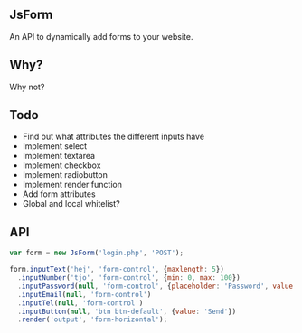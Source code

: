 ## JsForm
An API to dynamically add forms to your website.

## Why?
Why not?

## Todo
* Find out what attributes the different inputs have
* Implement select
* Implement textarea
* Implement checkbox
* Implement radiobutton
* Implement render function
* Add form attributes
* Global and local whitelist?

## API

```Javascript
var form = new JsForm('login.php', 'POST');

form.inputText('hej', 'form-control', {maxlength: 5})
  .inputNumber('tjo', 'form-control', {min: 0, max: 100})
  .inputPassword(null, 'form-control', {placeholder: 'Password', value: 'hunter2'})
  .inputEmail(null, 'form-control')
  .inputTel(null, 'form-control')
  .inputButton(null, 'btn btn-default', {value: 'Send'})
  .render('output', 'form-horizontal');
 ```